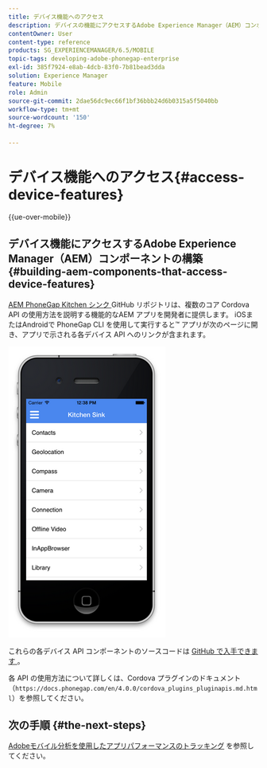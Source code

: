 ```yaml
---
title: デバイス機能へのアクセス
description: デバイスの機能にアクセスするAdobe Experience Manager（AEM）コンポーネントの構築について説明します。 AEM PhoneGap Kitchen シンク GitHub リポジトリは、いくつかのコア Cordova API の使用方法を説明する機能的なAEM アプリを開発者に提供します。
contentOwner: User
content-type: reference
products: SG_EXPERIENCEMANAGER/6.5/MOBILE
topic-tags: developing-adobe-phonegap-enterprise
exl-id: 385f7924-e8ab-4dcb-83f0-7b81bead3dda
solution: Experience Manager
feature: Mobile
role: Admin
source-git-commit: 2dae56dc9ec66f1bf36bbb24d6b0315a5f5040bb
workflow-type: tm+mt
source-wordcount: '150'
ht-degree: 7%

---
```


# デバイス機能へのアクセス{#access-device-features}

{{ue-over-mobile}}

## デバイス機能にアクセスするAdobe Experience Manager（AEM）コンポーネントの構築 {#building-aem-components-that-access-device-features}

[AEM PhoneGap Kitchen シンク &#x200B;](https://github.com/blefebvre/aem-phonegap-kitchen-sink)GitHub リポジトリは、複数のコア Cordova API の使用方法を説明する機能的なAEM アプリを開発者に提供します。 iOSまたはAndroidで PhoneGap CLI を使用して実行すると™ アプリが次のページに開き、アプリで示される各デバイス API へのリンクが含まれます。

![chlimage_1-107](assets/chlimage_1-107.png)

これらの各デバイス API コンポーネントのソースコードは [GitHub で入手できます &#x200B;](https://github.com/blefebvre/aem-phonegap-kitchen-sink/tree/master/content/src/main/content/jcr_root/apps/brucelefebvre/kitchen-sink/components)。

各 API の使用方法について詳しくは、Cordova プラグインのドキュメント （`https://docs.phonegap.com/en/4.0.0/cordova_plugins_pluginapis.md.html`）を参照してください。

## 次の手順 {#the-next-steps}

[Adobeモバイル分析を使用したアプリパフォーマンスのトラッキング &#x200B;](/help/mobile/phonegap-intro-to-app-analytics.md) を参照してください。
